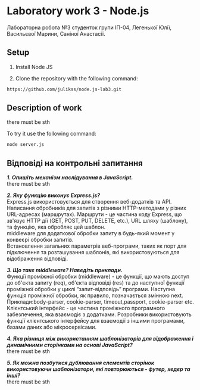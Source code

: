 # Laboratory work 3 - Node.js
Лабораторна робота №3 студенток групи ІП-04, Легенької Юлії, Васильєвої Марини, Саніної Анастасії.

## Setup
1. Install Node JS

2. Clone the repository with the following command:
```bash
https://github.com/julikss/node.js-lab3.git
```

## Description of work
there must be sth

To try it use the following command:
```bash
node server.js
```


## Відповіді на контрольні запитання

***1. Опишіть механізм наслідування в JavaScript.***
<br/>
there must be sth

***2. Яку функцію виконує Express.js?***
<br/>
Express.js використовується для створення веб-додатків та API.
<br/>
Написання обробників для запитів з різними HTTP-методами у різних URL-адресах (маршрутах). Маршрути - це частина коду Express, що зв'язує HTTP дії (GET, POST, PUT, DELETE, etc.), URL шляху (шаблону), та функцію, яка обробляє цей шаблон.
<br/>
middleware для додаткової обробки запиту в будь-який момент у конвеєрі обробки запитів.
<br/>
Встановлення загальних параметрів веб-програми, таких як порт для підключення та розташування шаблонів, які використовуються для відображення відповіді.

***3. Що таке middleware? Наведіть приклади.***
<br/>
Функції проміжної обробки (middleware) - це функції, що мають доступ до об'єкта запиту (req), об'єкта відповіді (res) та до наступної функції проміжної обробки у циклі “запит-відповідь” програми. Наступна функція проміжної обробки, як правило, позначається змінною next.
<br/>
Приклади:body-parser, cookie-parser, timeout,passport, cookie-parser etc.
<br/>
Клієнтський інтерфейс - це частина проміжного програмного забезпечення, яка взаємодіє з додатками. Розробники використовують функції клієнтського інтерфейсу для взаємодії з іншими програмами, базами даних або мікросервісами.

***4. Яка різниця між використанням шаблонізаторів для відображення і динамічними сторінками на основі JavaScript?***
<br/>
there must be sth

***5. Як можна позбутися дублювання елементів сторінок використовуючи шаблонізатори, які повторюються - футер, хедер та інші?***
<br/>
there must be sth
